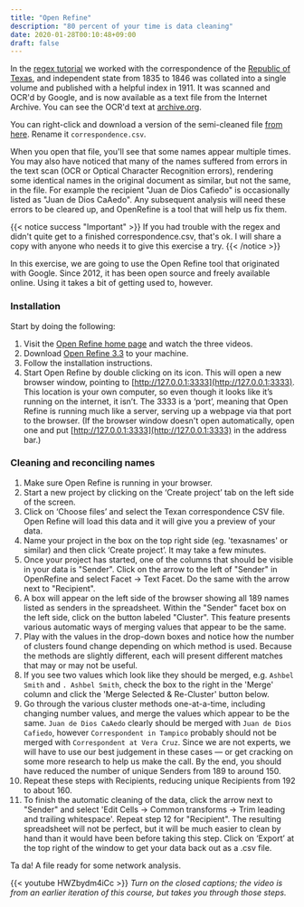 ```yaml
---
title: "Open Refine"
description: "80 percent of your time is data cleaning"
date: 2020-01-28T00:10:48+09:00
draft: false
---
```


In the [regex tutorial](/tutorials/regex) we worked with the correspondence of the [Republic of Texas](https://en.wikipedia.org/wiki/Republic_of_Texas), and independent state from 1835 to 1846 was collated into a single volume and published with a helpful index in 1911. It was scanned and OCR'd by Google, and is now available as a text file from the Internet Archive. You can see the OCR'd text at [archive.org](http://archive.org/stream/diplomaticcorre33statgoog/diplomaticcorre33statgoog_djvu.txt).

You can right-click and download a version of the semi-cleaned file [from here](http://www.themacroscope.org/1.0/datafiles/texas-correspondence-OpenRefine.csv). Rename it `correspondence.csv`.

When you open that file, you'll see that some names appear multiple times. You may also have noticed that many of the names suffered from errors in the text scan (OCR or Optical Character Recognition errors), rendering some identical names in the original document as similar, but not the same, in the file. For example the recipient "Juan de Dios Cafiedo" is occasionally listed as "Juan de Dios CaAedo". Any subsequent analysis will need these errors to be cleared up, and OpenRefine is a tool that will help us fix them.

{{< notice success "Important" >}} If you had trouble with the regex and didn't quite get to a finished correspondence.csv, that's ok. I will share a copy with anyone who needs it to give this exercise a try.
{{< /notice >}}

In this exercise, we are going to use the Open Refine tool that originated with Google. Since 2012, it has been open source and freely available online. Using it takes a bit of getting used to, however.

### Installation

Start by doing the following:

1. Visit the [Open Refine home page](http://openrefine.org/) and watch the three videos.
2. Download [Open Refine 3.3](http://openrefine.org/download.html) to your machine.
3. Follow the installation instructions.
4. Start Open Refine by double clicking on its icon. This will open a new browser window, pointing to [http://127.0.0.1:3333](http://127.0.0.1:3333). This location is your own computer, so even though it looks like it’s running on the internet, it isn’t. The 3333 is a ‘port’, meaning that Open Refine is running much like a server, serving up a webpage via that port to the browser. (If the browser window doesn't open automatically, open one and put [http://127.0.0.1:3333](http://127.0.0.1:3333) in the address bar.)

### Cleaning and reconciling names

1. Make sure Open Refine is running in your browser.
2. Start a new project by clicking on the ‘Create project’ tab on the left side of the screen.
3. Click on ‘Choose files’ and select the Texan correspondence CSV file. Open Refine will load this data and it will give you a preview of your data.
4. Name your project in the box on the top right side (eg. 'texasnames' or similar) and then click ‘Create project’. It may take a few minutes.
5. Once your project has started, one of the columns that should be visible in your data is "Sender". Click on the arrow to the left of "Sender" in OpenRefine and select Facet -> Text Facet. Do the same with the arrow next to "Recipient".
6. A box will appear on the left side of the browser showing all 189 names listed as senders in the spreadsheet.  Within the "Sender" facet box on the left side, click on the button labeled "Cluster". This feature presents various automatic ways of merging values that appear to be the same.
7. Play with the values in the drop-down boxes and notice how the number of clusters found change depending on which method is used. Because the methods are slightly different, each will present different matches that may or may not be useful.
8. If you see two values which look like they should be merged, e.g. `Ashbel Smith` and `. Ashbel Smith`, check the box to the right in the 'Merge' column and click the 'Merge Selected & Re-Cluster' button below.
9. Go through the various cluster methods one-at-a-time, including changing number values, and merge the values which appear to be the same. `Juan de Dios CaAedo` clearly should be merged with `Juan de Dios Cafiedo`, however `Correspondent in Tampico` probably should not be merged with `Correspondent at Vera Cruz`. Since we are not experts, we will have to use our best judgement in these cases — or get cracking on some more research to help us make the call. By the end, you should have reduced the number of unique Senders from 189 to around 150.
10. Repeat these steps with Recipients, reducing unique Recipients from 192 to about 160.
11. To finish the automatic cleaning of the data, click the arrow next to "Sender" and select 'Edit Cells -> Common transforms -> Trim leading and trailing whitespace'.
Repeat step 12 for "Recipient". The resulting spreadsheet will not be perfect, but it will be much easier to clean by hand than it would have been before taking this step.
Click on ‘Export’ at the top right of the window to get your data back out as a .csv file.

Ta da! A file ready for some network analysis.

{{< youtube HWZbydm4iCc >}}
_Turn on the closed captions; the video is from an earlier iteration of this course, but takes you through those steps._
